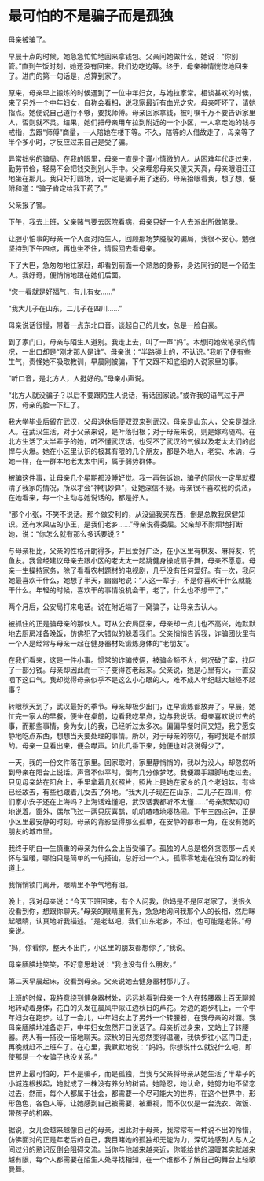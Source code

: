 # 最可怕的不是骗子而是孤独

母亲被骗了。 

早晨十点的时候，她急急忙忙地回来拿钱包。父亲问她做什么，她说：“你别管。”直到午饭时刻，她还没有回来。我们边吃边等。终于，母亲神情恍惚地回来了。进门的第一句话是，总算到家了。 

原来，母亲早上锻炼的时候遇到了一位中年妇女，与她拉家常。相谈甚欢的时候，来了另外一个中年妇女，自称会看相，说我家最近有血光之灾。母亲吓坏了，请她指点。她便说自己道行不够，要找师傅。母亲回家拿钱，被叮嘱千万不要告诉家里人，否则就不灵。结果，她们把母亲用车拉到附近的一个小区，一人拿走她的钱与戒指，去跟“师傅”商量，一人陪她在楼下等。不久，陪等的人借故走了，母亲等了半个多小时，才反应过来自己是受了骗。 

异常拙劣的骗局。在我的眼里，母亲一直是个谨小慎微的人。从困难年代走过来，勤劳节俭，轻易不会把钱交到别人手中。父亲埋怨母亲又傻又天真，母亲眼泪汪汪地坐在那儿。我只好打圆场，说一定是骗子用了迷药。母亲抬眼看我，想了想，便附和道：“骗子肯定给我下药了。” 

父亲报了警。 

下午，我去上班，父亲赌气要去医院看病，母亲只好一个人去派出所做笔录。 

让胆小怕事的母亲一个人面对陌生人，回顾那场梦魇般的骗局，我很不安心。勉强坚持到下午四点，再也坐不住，请假回去看母亲。 

下了大巴，急匆匆地往家赶，却看到前面一个熟悉的身影，身边同行的是一个陌生人。我好奇，便悄悄地跟在她们后面。 

“您一看就是好福气，有儿有女……” 

“我大儿子在山东，二儿子在四川……” 

母亲说话很慢，带着一点东北口音。谈起自己的儿女，总是一脸自豪。 

到了家门口，母亲与陌生人道别。我走上去，叫了一声“妈”。本想问她做笔录的情况，一出口却是“刚才那人是谁”。母亲说：“半路碰上的，不认识。”我听了便有些生气，责怪她不吸取教训，早晨刚被骗，下午又跟不知底细的人说家里的事。 

“听口音，是北方人，人挺好的。”母亲小声说。 

“北方人就没骗子？以后不要跟陌生人说话，有话回家说。”或许我的语气过于严厉，母亲的脸一下红了。 

我大学毕业后留在武汉，父母退休后便双双来到武汉。母亲是山东人，父亲是湖北人。在武汉生活，对于父亲来说，是叶落归根；对于母亲来说，则是嫁鸡随鸡。在北方生活了大半辈子的她，听不懂武汉话，也受不了武汉的气候以及老太太们的彪悍与火爆。她在小区里认识的极其有限的几个朋友，都是外地人，老实、木讷，与她一样，在一群本地老太太中间，属于弱势群体。 

被骗这件事，让母亲几个星期都没睡好觉。我一再告诉她，骗子的同伙一定早就摸清了我家的情况，所以才会“神机妙算”，让她深信不疑。母亲很不喜欢我的说法，在她看来，每一个主动与她说话的，都是好人。 

“那个小张，不笑不说话。那个做安利的，从没逼我买东西，倒是总教我保健知识。还有水果店的小王，是我们老乡……”母亲说得委屈。父亲却不耐烦地打断她，说：“你怎么就有那么多话要说？” 

与母亲相比，父亲的性格开朗得多，并且爱好广泛，在小区里有棋友、麻将友、钓鱼友。我曾经建议母亲去跟小区的老太太一起跳健身操或扇子舞，母亲不愿意。母亲一生操持家务，除了看看农村题材的电视剧，几乎没有任何爱好。有一次，我问她最喜欢干什么，她想了半天，幽幽地说：“人这一辈子，不是你喜欢干什么就能干什么。年轻的时候，喜欢干的事情没机会干，老了，什么也不想干了。” 

两个月后，公安局打来电话。说在附近端了一窝骗子，让母亲去认人。 

被抓住的正是骗母亲的那伙人。可从公安局回来，母亲却一点儿也不高兴，她默默地去厨房准备晚饭，仿佛犯了大错似的躲着我们。父亲悄悄告诉我，诈骗团伙里有一个人是经常与母亲一起在健身器材处锻炼身体的“老朋友”。 

在我们看来，这是一件小事。惯常的诈骗伎俩，被骗金额不大，何况破了案，找回了一部分钱。母亲却因此而一下子变得苍老起来。父亲说，她是心里有火，一直没咽下这口气。我却觉得母亲似乎不是这么小心眼的人，难不成人年纪越大越经不起事？ 

转眼秋天到了，武汉最好的季节。母亲却极少出门，连早锻炼都放弃了。早晨，她忙完一家人的早餐，便坐在桌前，边看我吃早点，边与我说话。母亲喜欢说过去的事，而那些事情，身为女儿的我，已经听过太多次。偏偏早餐时间又短，我宁愿安静地吃点东西，想想当天要处理的事情。所以，对于母亲的唠叨，有时我是不耐烦的。母亲一旦看出来，便会噤声。如此几番下来，她便也对我说得少了。 

一天，我的一份文件落在家里。回家取时，家里静悄悄的，我以为没人，却忽然听到母亲在阳台上说话。声音不似平时，倒有几分像梦呓。我便蹑手蹑脚地走过去。只见母亲站在阳台上，手里拿着几张照片，照片上是她在家乡的几个老姐妹，有些已经故去，有些也跟着儿女去了外地。“我大儿子现在在山东，二儿子在四川，你们家小安子还在上海吗？上海话难懂吧，武汉话我都听不太懂……”母亲絮絮叨叨地说着。窗外，偶尔飞过一两只灰喜鹊，叽叽喳喳地凑热闹。下午三四点钟，正是小区里最安静的时刻。母亲的背影显得那么孤单，在安静的都市一角，在没有她的朋友的城市里。 

我终于明白一生慎重的母亲为什么会上当受骗了。孤独的人总是格外贪恋那一点关怀与温暖，哪怕只是简单的一句搭讪，总好过一个人，孤零零地走在没有回忆的街道上。 

我悄悄锁门离开，眼睛里不争气地有泪。 

晚上，我对母亲说：“今天下班回来，有个人问我，你妈是不是回老家了，说很久没看到你，想跟你聊天。”母亲的眼睛里有光，急急地询问我那个人的长相，然后眯起眼睛，认真地听我描述。“是老赵吧，我们山东老乡，不过，也可能是老陈。”母亲说。 

“妈，你看你，整天不出门，小区里的朋友都想你了。”我说。 

母亲腼腆地笑笑，不好意思地说：“我也没有什么朋友。” 

第二天早晨起床，没看到母亲。父亲说她去健身器材那儿了。 

上班的时候，我特意绕到健身器材处，远远地看到母亲一个人在转腰器上百无聊赖地转动着身体，花白的头发在晨风中似江边秋日的芦花。旁边的跑步机上，一个中年妇女在跑步。过了一会儿，中年妇女上了另外一个转腰器，在我母亲的对面。我母亲腼腆地准备走开，中年妇女忽然开口说话了。母亲折过身来，又站上了转腰器。两人有一搭没一搭地聊天。深秋的日光忽然变得温暖，我快步往小区门口走，再晚就赶不上班车了。在心里，我默默地说：“妈妈，你想说什么就说什么吧，即使那是一个女骗子也没关系。” 

世界上最可怕的，并不是骗子，而是孤独，当我与父亲将母亲从她生活了半辈子的小城连根拔起，她就成了一株没有养分的树苗。她隐忍，她认命，她努力地不留恋过去，然而，每个人都属于社会，都需要一个尽可能大的世界，在这个世界中，形形色色，各色人等，让她感到自己被需要，被重视，而不仅仅是一台洗衣、做饭、带孩子的机器。 

据说，女儿会越来越像自己的母亲，因此对于母亲，我常常有一种说不出的怜惜，仿佛面对的正是年老后的自己，我目睹她的孤独却无能为力，深切地感到人与人之间过分的熟识反倒会阻碍交流。当你与他越来越亲近，你能给他的温暖其实就越来越有限，每个人都需要在陌生人处寻找相知，在一个谁都不了解自己的舞台上轻歌曼舞。